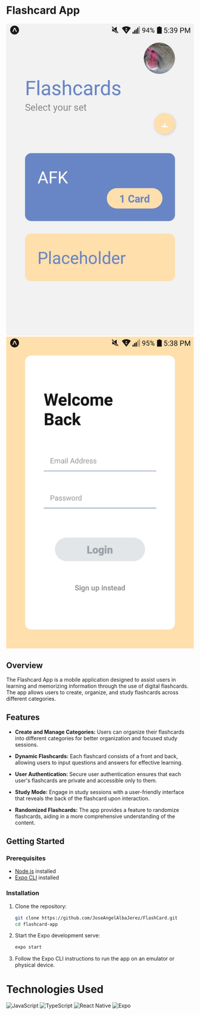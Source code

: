 

# Flashcard App
![Calorie Counter Image](assets/Flashcard.jpg)
![Calorie Counter Image](assets/login.jpg)

## Overview

The Flashcard App is a mobile application designed to assist users in learning and memorizing information through the use of digital flashcards. The app allows users to create, organize, and study flashcards across different categories.

## Features

- **Create and Manage Categories:** Users can organize their flashcards into different categories for better organization and focused study sessions.

- **Dynamic Flashcards:** Each flashcard consists of a front and back, allowing users to input questions and answers for effective learning.

- **User Authentication:** Secure user authentication ensures that each user's flashcards are private and accessible only to them.

- **Study Mode:** Engage in study sessions with a user-friendly interface that reveals the back of the flashcard upon interaction.

- **Randomized Flashcards:** The app provides a feature to randomize flashcards, aiding in a more comprehensive understanding of the content.

## Getting Started

### Prerequisites

- [Node.js](https://nodejs.org/) installed
- [Expo CLI](https://docs.expo.dev/get-started/installation/) installed

### Installation

1. Clone the repository:

   ```bash
   git clone https://github.com/JoseAngelAlbaJerez/FlashCard.git
   cd flashcard-app

2. Start the Expo development serve:
    ```bash
    expo start
    ```
3. Follow the Expo CLI instructions to run the app on an emulator or physical device.

# Technologies Used


![JavaScript](https://img.shields.io/badge/javascript-%23323330.svg?style=for-the-badge&logo=javascript&logoColor=%23F7DF1E)
![TypeScript](https://img.shields.io/badge/typescript-%23007ACC.svg?style=for-the-badge&logo=typescript&logoColor=white)
![React Native](https://img.shields.io/badge/react_native-%2320232a.svg?style=for-the-badge&logo=react&logoColor=%2361DAFB)
![Expo](https://img.shields.io/badge/expo-1C1E24?style=for-the-badge&logo=expo&logoColor=#D04A37)